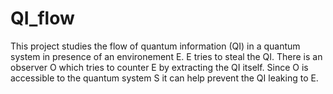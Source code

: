 # QI_flow
This project studies the flow of quantum information (QI) in a quantum system in presence of an environement E. E tries to steal the QI. There is an observer O which tries to counter E by extracting the QI itself. Since O is accessible to the quantum system S it can help prevent the QI leaking to E.
